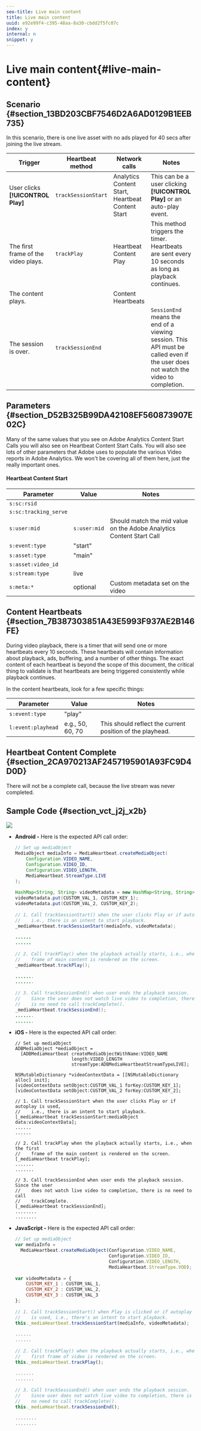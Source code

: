 ```yaml
---
seo-title: Live main content
title: Live main content
uuid: e92e99f4-c395-48aa-8a30-cbdd2f5fc07c
index: y
internal: n
snippet: y
---
```


# Live main content{#live-main-content}

## Scenario {#section_13BD203CBF7546D2A6AD0129B1EEB735}

In this scenario, there is one live asset with no ads played for 40 secs after joining the live stream. 

|  Trigger  | Heartbeat method  | Network calls  | Notes  |
|---|---|---|---|
|  User clicks **[!UICONTROL Play]** | `trackSessionStart`  | Analytics Content Start, Heartbeat Content Start  | This can be a user clicking **[!UICONTROL Play]** or an auto-play event.  |
|  The first frame of the video plays.  | `trackPlay`  | Heartbeat Content Play  | This method triggers the timer. Heartbeats are sent every 10 seconds as long as playback continues.  |
|  The content plays.  |  | Content Heartbeats  |  |
|  The session is over.  | `trackSessionEnd`  |  | `SessionEnd` means the end of a viewing session. This API must be called even if the user does not watch the video to completion.  |

## Parameters {#section_D52B325B99DA42108EF560873907E02C}

Many of the same values that you see on Adobe Analytics Content Start Calls you will also see on Heartbeat Content Start Calls. You will also see lots of other parameters that Adobe uses to populate the various Video reports in Adobe Analytics. We won't be covering all of them here, just the really important ones.

#### Heartbeat Content Start
|  Parameter  | Value  | Notes  |
|---|---|---|
|  `s:sc:rsid`  | <Your Adobe Report Suite ID>  |  |
|  `s:sc:tracking_serve`  | <Your Analytics Tracking Server URL>  |  |
|  `s:user:mid`  | `s:user:mid`  | Should match the mid value on the Adobe Analytics Content Start Call  |
|  `s:event:type`  | "start"  |  |
|  `s:asset:type`  | "main"  |  |
|  `s:asset:video_id`  | <Your Video Name>  |  |
|  `s:stream:type`  | live  |  |
|  `s:meta:*`  | optional  | Custom metadata set on the video  |

## Content Heartbeats {#section_7B387303851A43E5993F937AE2B146FE}

During video playback, there is a timer that will send one or more heartbeats every 10 seconds. These heartbeats will contain information about playback, ads, buffering, and a number of other things. The exact content of each heartbeat is beyond the scope of this document, the critical thing to validate is that heartbeats are being triggered consistently while playback continues.

In the content heartbeats, look for a few specific things:  

|  Parameter  | Value  | Notes  |
|---|---|---|
|  `s:event:type`  | "play"  |  |
|  `l:event:playhead`  | <playhead position> e.g., 50, 60, 70  | This should reflect the current position of the playhead.  |

## Heartbeat Content Complete {#section_2CA970213AF2457195901A93FC9D4D0D}

There will not be a complete call, because the live stream was never completed.

## Sample Code {#section_vct_j2j_x2b}

<a id="fig_65D741D8180845E3BD58C248DD5083C6"></a>

![](assets/live-content-playback.png)

* **Android -** Here is the expected API call order: 

  ```java
  // Set up mediaObject 
  MediaObject mediaInfo = MediaHeartbeat.createMediaObject( 
      Configuration.VIDEO_NAME,  
      Configuration.VIDEO_ID,  
      Configuration.VIDEO_LENGTH,  
      MediaHeartbeat.StreamType.LIVE 
  ); 
   
  HashMap<String, String> videoMetadata = new HashMap<String, String>(); 
  videoMetadata.put(CUSTOM_VAL_1, CUSTOM_KEY_1); 
  videoMetadata.put(CUSTOM_VAL_2, CUSTOM_KEY_2); 
   
  // 1. Call trackSessionStart() when the user clicks Play or if autoplay is used,  
  //    i.e., there is an intent to start playback.  
  _mediaHeartbeat.trackSessionStart(mediaInfo, videoMetadata); 
   
  ...... 
  ...... 
   
  // 2. Call trackPlay() when the playback actually starts, i.e., when the first  
  //    frame of main content is rendered on the screen. 
  _mediaHeartbeat.trackPlay(); 
   
  ....... 
  ....... 
   
  // 3. Call trackSessionEnd() when user ends the playback session.  
  //    Since the user does not watch live video to completion, there  
  //    is no need to call trackComplete().  
  _mediaHeartbeat.trackSessionEnd(); 
  ....... 
  ....... 
  
  ```

* **iOS -** Here is the expected API call order: 

  ```
  // Set up mediaObject 
  ADBMediaObject *mediaObject =  
    [ADBMediaHeartbeat createMediaObjectWithName:VIDEO_NAME  
                       length:VIDEO_LENGTH  
                       streamType:ADBMediaHeartbeatStreamTypeLIVE]; 
     
  NSMutableDictionary *videoContextData = [[NSMutableDictionary alloc] init]; 
  [videoContextData setObject:CUSTOM_VAL_1 forKey:CUSTOM_KEY_1]; 
  [videoContextData setObject:CUSTOM_VAL_2 forKey:CUSTOM_KEY_2]; 
     
  // 1. Call trackSessionStart when the user clicks Play or if autoplay is used,  
  //    i.e., there is an intent to start playback. 
  [_mediaHeartbeat trackSessionStart:mediaObject data:videoContextData]; 
  ...... 
  ...... 
     
  // 2. Call trackPlay when the playback actually starts, i.e., when the first  
  //    frame of the main content is rendered on the screen. 
  [_mediaHeartbeat trackPlay]; 
  ....... 
  ....... 
     
  // 3. Call trackSessionEnd when user ends the playback session. Since the user  
  //    does not watch live video to completion, there is no need to call  
  //    trackComplete. 
  [_mediaHeartbeat trackSessionEnd]; 
  ........ 
  ........ 
  
  ```

* **JavaScript -** Here is the expected API call order: 

  ```js
  // Set up mediaObject 
  var mediaInfo =  
    MediaHeartbeat.createMediaObject(Configuration.VIDEO_NAME,  
                                     Configuration.VIDEO_ID,  
                                     Configuration.VIDEO_LENGTH,  
                                     MediaHeartbeat.StreamType.VOD); 
   
  var videoMetadata = { 
      CUSTOM_KEY_1 : CUSTOM_VAL_1,  
      CUSTOM_KEY_2 : CUSTOM_VAL_2,  
      CUSTOM_KEY_3 : CUSTOM_VAL_3 
  }; 
   
  // 1. Call trackSessionStart() when Play is clicked or if autoplay  
  //    is used, i.e., there's an intent to start playback. 
  this._mediaHeartbeat.trackSessionStart(mediaInfo, videoMetadata); 
   
  ...... 
  ...... 
   
  // 2. Call trackPlay() when the playback actually starts, i.e., when the  
  //    first frame of video is rendered on the screen. 
  this._mediaHeartbeat.trackPlay(); 
   
  ....... 
  ....... 
   
  // 3. Call trackSessionEnd() when user ends the playback session.  
  //    Since user does not watch live video to completion, there is  
  //    no need to call trackComplete(). 
  this._mediaHeartbeat.trackSessionEnd(); 
   
  ........ 
  ........ 
  
  ```

